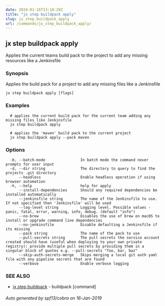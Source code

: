 ```yaml
---
date: 2019-01-16T13:18:29Z
title: "jx step buildpack apply"
slug: jx_step_buildpack_apply
url: /commands/jx_step_buildpack_apply/
---
```

## jx step buildpack apply

Applies the current teams build pack to the project to add any missing resources like a Jenkinsfile

### Synopsis

Applies the build pack for a project to add any missing files like a Jenkinsfile

```
jx step buildpack apply [flags]
```

### Examples

```
  # applies the current build pack for the current team adding any missing files like Jenkinsfile
  jx step buildpack apply
  
  # applies the 'maven' build pack to the current project
  jx step buildpack apply --pack maven
```

### Options

```
  -b, --batch-mode                In batch mode the command never prompts for user input
  -d, --dir string                The directory to query to find the projects .git directory
      --headless                  Enable headless operation if using browser automation
  -h, --help                      help for apply
      --install-dependencies      Should any required dependencies be installed automatically
      --jenkinsfile string        The name of the Jenkinsfile to use. If not specified then 'Jenkinsfile' will be used
      --log-level string          Logging level. Possible values - panic, fatal, error, warning, info, debug. (default "info")
      --no-brew                   Disables the use of brew on macOS to install or upgrade command line dependencies
      --no-jenkinsfile            Disable defaulting a Jenkinsfile if its missing
      --pack string               The name of the pack to use
      --pull-secrets string       The pull secrets the service account created should have (useful when deploying to your own private registry): provide multiple pull secrets by providing them in a singular block of quotes e.g. --pull-secrets "foo, bar, baz"
      --skip-auth-secrets-merge   Skips merging a local git auth yaml file with any pipeline secrets that are found
      --verbose                   Enable verbose logging
```

### SEE ALSO

* [jx step buildpack](/commands/jx_step_buildpack/)	 - buildpack [command]

###### Auto generated by spf13/cobra on 16-Jan-2019
